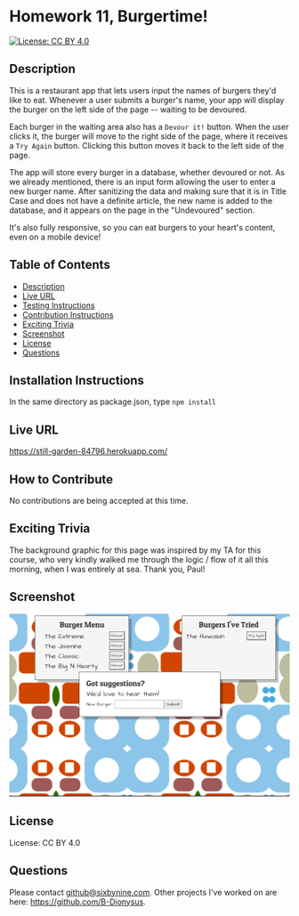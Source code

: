 # Homework 11, Burgertime!
[![License: CC BY 4.0](https://img.shields.io/badge/License-CC%20BY%204.0-lightgrey.svg)](https://creativecommons.org/licenses/by/4.0/)
## Description
This is a restaurant app that lets users input the names of burgers they'd like to eat. Whenever a user submits a burger's name, your app will display the burger on the left side of the page -- waiting to be devoured.

Each burger in the waiting area also has a `Devour it!` button. When the user clicks it, the burger will move to the right side of the page, where it receives a `Try Again` button. Clicking this button moves it back to the left side of the page.

The app will store every burger in a database, whether devoured or not. As we already mentioned, there is an input form allowing the user to enter a new burger name. After sanitizing the data and making sure that it is in Title Case and does not have a definite article, the new name is added to the database, and it appears on the page in the "Undevoured" section.

It's also fully responsive, so you can eat burgers to your heart's content, even on a mobile device!
## Table of Contents
* [Description](#description)
* [Live URL](#Live%20URL)
* [Testing Instructions](#Testing%20Instructions)
* [Contribution Instructions](#How%20to%20Contribute)
* [Exciting Trivia](#Exciting%20Trivia)
* [Screenshot](#Screenshot)
* [License](#License)
* [Questions](#Questions)
## Installation Instructions
In the same directory as package.json, type ```npm install```
## Live URL
https://still-garden-84796.herokuapp.com/ 
## How to Contribute
No contributions are being accepted at this time.
## Exciting Trivia
The background graphic for this page was inspired by my TA for this course, who very kindly walked me through the logic / flow of it all this morning, when I was entirely at sea. Thank you, Paul!
## Screenshot
![screnshot](./public/assets/img/screenshot.PNG)
## License
License: CC BY 4.0
## Questions
Please contact github@sixbynine.com.
Other projects I've worked on are here: https://github.com/B-Dionysus.
